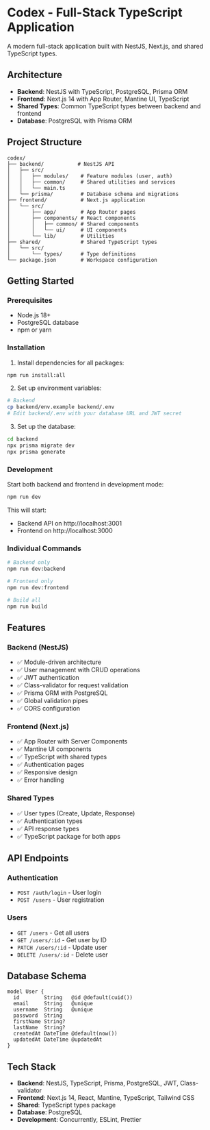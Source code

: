 # Codex - Full-Stack TypeScript Application

A modern full-stack application built with NestJS, Next.js, and shared TypeScript types.

## Architecture

- **Backend**: NestJS with TypeScript, PostgreSQL, Prisma ORM
- **Frontend**: Next.js 14 with App Router, Mantine UI, TypeScript
- **Shared Types**: Common TypeScript types between backend and frontend
- **Database**: PostgreSQL with Prisma ORM

## Project Structure

```
codex/
├── backend/           # NestJS API
│   ├── src/
│   │   ├── modules/    # Feature modules (user, auth)
│   │   ├── common/     # Shared utilities and services
│   │   └── main.ts
│   └── prisma/         # Database schema and migrations
├── frontend/           # Next.js application
│   └── src/
│       ├── app/        # App Router pages
│       ├── components/ # React components
│       │   ├── common/ # Shared components
│       │   └── ui/     # UI components
│       └── lib/        # Utilities
├── shared/             # Shared TypeScript types
│   └── src/
│       └── types/      # Type definitions
└── package.json        # Workspace configuration
```

## Getting Started

### Prerequisites

- Node.js 18+
- PostgreSQL database
- npm or yarn

### Installation

1. Install dependencies for all packages:

```bash
npm run install:all
```

2. Set up environment variables:

```bash
# Backend
cp backend/env.example backend/.env
# Edit backend/.env with your database URL and JWT secret
```

3. Set up the database:

```bash
cd backend
npx prisma migrate dev
npx prisma generate
```

### Development

Start both backend and frontend in development mode:

```bash
npm run dev
```

This will start:

- Backend API on http://localhost:3001
- Frontend on http://localhost:3000

### Individual Commands

```bash
# Backend only
npm run dev:backend

# Frontend only
npm run dev:frontend

# Build all
npm run build
```

## Features

### Backend (NestJS)

- ✅ Module-driven architecture
- ✅ User management with CRUD operations
- ✅ JWT authentication
- ✅ Class-validator for request validation
- ✅ Prisma ORM with PostgreSQL
- ✅ Global validation pipes
- ✅ CORS configuration

### Frontend (Next.js)

- ✅ App Router with Server Components
- ✅ Mantine UI components
- ✅ TypeScript with shared types
- ✅ Authentication pages
- ✅ Responsive design
- ✅ Error handling

### Shared Types

- ✅ User types (Create, Update, Response)
- ✅ Authentication types
- ✅ API response types
- ✅ TypeScript package for both apps

## API Endpoints

### Authentication

- `POST /auth/login` - User login
- `POST /users` - User registration

### Users

- `GET /users` - Get all users
- `GET /users/:id` - Get user by ID
- `PATCH /users/:id` - Update user
- `DELETE /users/:id` - Delete user

## Database Schema

```prisma
model User {
  id        String   @id @default(cuid())
  email     String   @unique
  username  String   @unique
  password  String
  firstName String?
  lastName  String?
  createdAt DateTime @default(now())
  updatedAt DateTime @updatedAt
}
```

## Tech Stack

- **Backend**: NestJS, TypeScript, Prisma, PostgreSQL, JWT, Class-validator
- **Frontend**: Next.js 14, React, Mantine, TypeScript, Tailwind CSS
- **Shared**: TypeScript types package
- **Database**: PostgreSQL
- **Development**: Concurrently, ESLint, Prettier
